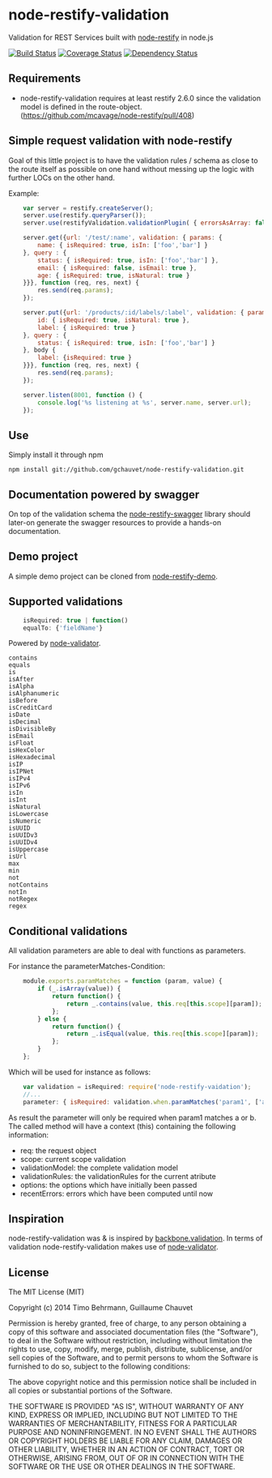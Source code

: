 # node-restify-validation
Validation for REST Services built with [node-restify](https://github.com/mcavage/node-restify) in node.js

[![Build Status](https://travis-ci.org/gchauvet/node-restify-validation.png)](https://travis-ci.org/gchauvet/node-restify-validation)
[![Coverage Status](https://coveralls.io/repos/gchauvet/node-restify-validation/badge.png?branch=master)](https://coveralls.io/r/gchauvet/node-restify-validation?branch=master)
[![Dependency Status](https://gemnasium.com/z0mt3c/node-restify-validation.png)](https://gemnasium.com/z0mt3c/node-restify-validation)

## Requirements
* node-restify-validation requires at least restify 2.6.0 since the validation model is defined in the route-object. (https://github.com/mcavage/node-restify/pull/408)

## Simple request validation with node-restify
Goal of this little project is to have the validation rules / schema as close to the route itself as possible on one hand without messing up the logic with further LOCs on the other hand.

Example:
```javascript
    var server = restify.createServer();
    server.use(restify.queryParser());
    server.use(restifyValidation.validationPlugin( { errorsAsArray: false }));

    server.get({url: '/test/:name', validation: { params: {
        name: { isRequired: true, isIn: ['foo','bar'] }
    }, query : {
        status: { isRequired: true, isIn: ['foo','bar'] },
        email: { isRequired: false, isEmail: true },
        age: { isRequired: true, isNatural: true }
    }}}, function (req, res, next) {
        res.send(req.params);
    });

    server.put({url: '/products/:id/labels/:label', validation: { params: {
        id: { isRequired: true, isNatural: true },
        label: { isRequired: true }
    }, query : {
        status: { isRequired: true, isIn: ['foo','bar'] }
    }, body {
        label: {isRequired: true }
    }}}, function (req, res, next) {
        res.send(req.params);
    });

    server.listen(8001, function () {
        console.log('%s listening at %s', server.name, server.url);
    });
```
## Use
Simply install it through npm

    npm install git://github.com/gchauvet/node-restify-validation.git


## Documentation powered by swagger
On top of the validation schema the [node-restify-swagger](https://github.com/z0mt3c/node-restify-swagger) library should later-on generate the swagger resources to provide a hands-on documentation.

## Demo project
A simple demo project can be cloned from [node-restify-demo](https://github.com/z0mt3c/node-restify-demo).

## Supported validations

```javascript
    isRequired: true | function()
    equalTo: {'fieldName'}
```

Powered by [node-validator](https://github.com/chriso/validator.js).

    contains
    equals
    is
    isAfter
    isAlpha
    isAlphanumeric
    isBefore
    isCreditCard
    isDate
    isDecimal
    isDivisibleBy
    isEmail
    isFloat
    isHexColor
    isHexadecimal
    isIP
    isIPNet
    isIPv4
    isIPv6
    isIn
    isInt
    isNatural
    isLowercase
    isNumeric
    isUUID
    isUUIDv3
    isUUIDv4
    isUppercase
    isUrl
    max
    min
    not
    notContains
    notIn
    notRegex
    regex


## Conditional validations
All validation parameters are able to deal with functions as parameters.

For instance the parameterMatches-Condition:
```javascript
    module.exports.paramMatches = function (param, value) {
        if (_.isArray(value)) {
            return function() {
                return _.contains(value, this.req[this.scope][param]);
            };
        } else {
            return function() {
                return _.isEqual(value, this.req[this.scope][param]);
            };
        }
    };
```
Which will be used for instance as follows:

```javascript
    var validation = isRequired: require('node-restify-vaidation');
    //...
    parameter: { isRequired: validation.when.paramMatches('param1', ['a', 'b']) }
```

As result the parameter will only be required when param1 matches a or b. The called method will have a context (this) containing the following information:

* req: the request object
* scope: current scope validation
* validationModel: the complete validation model
* validationRules: the validationRules for the current atribute
* options: the options which have initially been passed
* recentErrors: errors which have been computed until now


## Inspiration
node-restify-validation was & is inspired by [backbone.validation](https://github.com/thedersen/backbone.validation).
In terms of validation node-restify-validation makes use of [node-validator](https://github.com/chriso/node-validator).


## License
The MIT License (MIT)

Copyright (c) 2014 Timo Behrmann, Guillaume Chauvet

Permission is hereby granted, free of charge, to any person obtaining a copy
of this software and associated documentation files (the "Software"), to deal
in the Software without restriction, including without limitation the rights
to use, copy, modify, merge, publish, distribute, sublicense, and/or sell
copies of the Software, and to permit persons to whom the Software is
furnished to do so, subject to the following conditions:

The above copyright notice and this permission notice shall be included in
all copies or substantial portions of the Software.

THE SOFTWARE IS PROVIDED "AS IS", WITHOUT WARRANTY OF ANY KIND, EXPRESS OR
IMPLIED, INCLUDING BUT NOT LIMITED TO THE WARRANTIES OF MERCHANTABILITY,
FITNESS FOR A PARTICULAR PURPOSE AND NONINFRINGEMENT. IN NO EVENT SHALL THE
AUTHORS OR COPYRIGHT HOLDERS BE LIABLE FOR ANY CLAIM, DAMAGES OR OTHER
LIABILITY, WHETHER IN AN ACTION OF CONTRACT, TORT OR OTHERWISE, ARISING FROM,
OUT OF OR IN CONNECTION WITH THE SOFTWARE OR THE USE OR OTHER DEALINGS IN
THE SOFTWARE.






